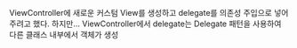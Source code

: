 ViewController에 새로운 커스텀 View를 생성하고 delegate를 의존성 주입으로 넣어주려고 했다. 하지만... ViewController에서 delegate는 Delegate 패턴을 사용하여 다른 클래스 내부에서 객체가 생성